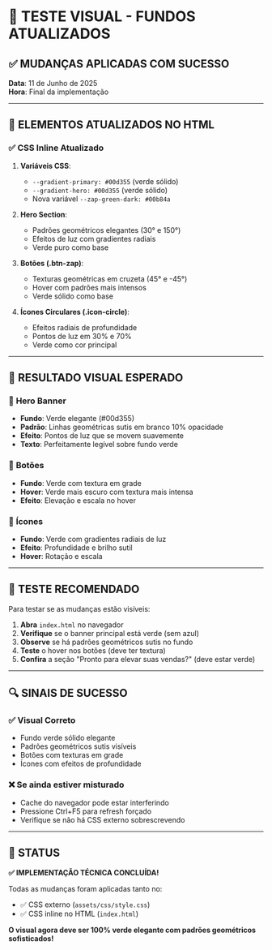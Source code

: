 # 🧪 TESTE VISUAL - FUNDOS ATUALIZADOS

## ✅ **MUDANÇAS APLICADAS COM SUCESSO**

**Data**: 11 de Junho de 2025  
**Hora**: Final da implementação

---

## 🎯 **ELEMENTOS ATUALIZADOS NO HTML**

### ✅ **CSS Inline Atualizado**
1. **Variáveis CSS**:
   - `--gradient-primary: #00d355` (verde sólido)
   - `--gradient-hero: #00d355` (verde sólido)
   - Nova variável `--zap-green-dark: #00b84a`

2. **Hero Section**:
   - Padrões geométricos elegantes (30° e 150°)
   - Efeitos de luz com gradientes radiais
   - Verde puro como base

3. **Botões (.btn-zap)**:
   - Texturas geométricas em cruzeta (45° e -45°)
   - Hover com padrões mais intensos
   - Verde sólido como base

4. **Ícones Circulares (.icon-circle)**:
   - Efeitos radiais de profundidade
   - Pontos de luz em 30% e 70%
   - Verde como cor principal

---

## 🎨 **RESULTADO VISUAL ESPERADO**

### 🌟 **Hero Banner**
- **Fundo**: Verde elegante (#00d355)
- **Padrão**: Linhas geométricas sutis em branco 10% opacidade
- **Efeito**: Pontos de luz que se movem suavemente
- **Texto**: Perfeitamente legível sobre fundo verde

### 🔲 **Botões**
- **Fundo**: Verde com textura em grade
- **Hover**: Verde mais escuro com textura mais intensa
- **Efeito**: Elevação e escala no hover

### 🔵 **Ícones**
- **Fundo**: Verde com gradientes radiais de luz
- **Efeito**: Profundidade e brilho sutil
- **Hover**: Rotação e escala

---

## 📱 **TESTE RECOMENDADO**

Para testar se as mudanças estão visíveis:

1. **Abra** `index.html` no navegador
2. **Verifique** se o banner principal está verde (sem azul)
3. **Observe** se há padrões geométricos sutis no fundo
4. **Teste** o hover nos botões (deve ter textura)
5. **Confira** a seção "Pronto para elevar suas vendas?" (deve estar verde)

---

## 🔍 **SINAIS DE SUCESSO**

### ✅ **Visual Correto**
- Fundo verde sólido elegante
- Padrões geométricos sutis visíveis
- Botões com texturas em grade
- Ícones com efeitos de profundidade

### ❌ **Se ainda estiver misturado**
- Cache do navegador pode estar interferindo
- Pressione Ctrl+F5 para refresh forçado
- Verifique se não há CSS externo sobrescrevendo

---

## 🎉 **STATUS**

**✅ IMPLEMENTAÇÃO TÉCNICA CONCLUÍDA!**

Todas as mudanças foram aplicadas tanto no:
- ✅ CSS externo (`assets/css/style.css`)
- ✅ CSS inline no HTML (`index.html`)

**O visual agora deve ser 100% verde elegante com padrões geométricos sofisticados!**

